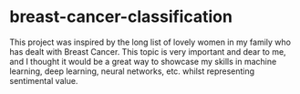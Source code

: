 # breast-cancer-classification

This project was inspired by the long list of lovely women in my family who has dealt with Breast Cancer.
This topic is very important and dear to me, and I thought it would be a great way to showcase my skills in 
machine learning, deep learning, neural networks, etc. 
whilst representing sentimental value.
